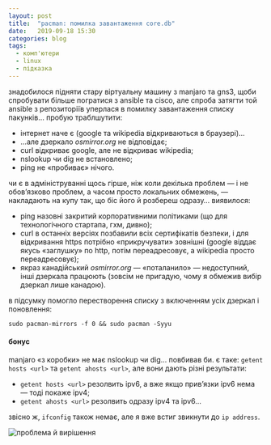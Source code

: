 ```yaml
---
layout: post
title:  "pacman: помилка завантаження core.db"
date:   2019-09-18 15:30
categories: blog
tags: 
  - комп'ютери
  - linux
  - підказка
---
```


знадобилося підняти стару віртуальну машину з manjaro та gns3, щоби спробувати більше погратися з ansible та cisco, але спроба затягти той ansible з репозиторіїв уперлася в помилку завантаження списку пакунків… пробую траблшутити:

* інтернет наче є (google та wikipedia відкриваються в браузері)…
* …але дзеркало *osmirror.org* не відповідає;
* curl відкриває google, але не відкриває wikipedia;
* nslookup чи dig не встановлено;
* ping не «пробиває» нічого.

чи є в адмініструванні щось гірше, ніж коли декілька проблем — і не обов’язково проблем, а часом просто локальних обмежень, — накладають на купу так, що біс його й розбереш одразу… виявилося:

* ping назовні закритий корпоративними політиками (що для технологічного стартапа, гхм, дивно);
* curl в останніх версіях позбавили всіх сертифікатів безпеки, і для відкривання https потрібно «прикручувати» зовнішні (google віддає якусь «заглушку» по http, потім переадресовує, а wikipedia просто переадресовує);
* якраз канадійський *osmirror.org* — «поталанило» — недоступний, інші дзеркала працюють (зовсім не пригадую, чому я обмежив вибір дзеркал лише канадою).

в підсумку помогло перестворення списку з включенням усіх дзеркал і поновлення:

```
sudo pacman-mirrors -f 0 && sudo pacman -Syyu
```

#### бонус

manjaro «з коробки» не має nslookup чи dig… повбивав би. є таке: `getent hosts <url>` та `getent ahosts <url>`, але вони дають різні результати: 

* `getent hosts <url>` резолвить ipv6, а вже якщо прив’язки ipv6 нема — тоді покаже ipv4;
* `getent ahosts <url>` резолвить одразу ipv4 та ipv6…

звісно ж, `ifconfig` також немає, але я вже встиг звикнути до `ip address`.

![проблема й вирішення](/assets/images/2019/2019-09-18-pacman-error.jpg)
